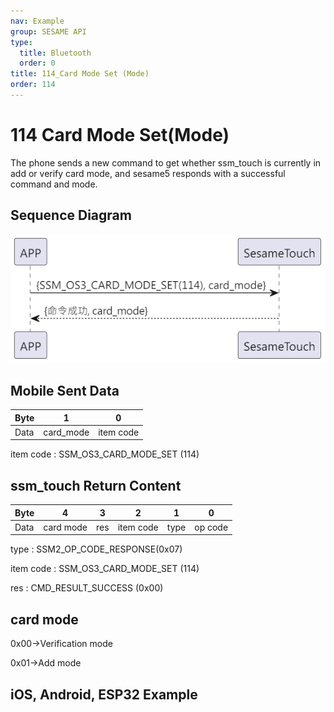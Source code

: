 ```yaml
---
nav: Example
group: SESAME API
type:
  title: Bluetooth
  order: 0
title: 114_Card Mode Set (Mode)
order: 114
---
```


# 114 Card Mode Set(Mode)

The phone sends a new command to get whether ssm_touch is currently in add or verify card mode, and sesame5 responds with a successful command and mode.

## Sequence Diagram

<p align="left" >
  <img src="./src/card_mode_set/card_mode_set.png" alt="" title="">
</p>

## Mobile Sent Data

| Byte |     1     |     0     |
| ---- | :-------: | :-------: |
| Data | card_mode | item code |

item code : SSM_OS3_CARD_MODE_SET (114)

## ssm_touch Return Content

| Byte |     4     |  3  |     2     |  1   |    0    |
| ---- | :-------: | :-: | :-------: | :--: | :-----: |
| Data | card mode | res | item code | type | op code |

type : SSM2_OP_CODE_RESPONSE(0x07)

item code : SSM_OS3_CARD_MODE_SET (114)

res : CMD_RESULT_SUCCESS (0x00)

## card mode

0x00->Verification mode

0x01->Add mode

## iOS, Android, ESP32 Example

<CustomBashOSPlatformCardModeSet ios='true' android='true'  esp32='true'/>

<!-- ## Android Example

```jsx | pure
    override fun cardModeSet(mode: Byte, result: CHResult<CHEmpty>) {
        if (checkBle(result)) return
        sendCommand(SesameOS3Payload(SesameItemCode.SSM_OS3_CARD_MODE_SET.value, byteArrayOf(mode))) { res ->
            result.invoke(Result.success(CHResultState.CHResultStateBLE(CHEmpty())))
        }
    }
```

## iOS Example

```jsx | pure
    func cardsModeSet(mode: UInt8, result: @escaping (CHResult<CHEmpty>)) {
        if (self.checkBle(result)) { return }

        sendCommand(.init(.SSM_OS3_CARD_MODE_SET,Data([mode]))) { _ in
            result(.success(CHResultStateNetworks(input: CHEmpty())))
        }
    }
```

## ESP Example

```jsx | pure

``` -->